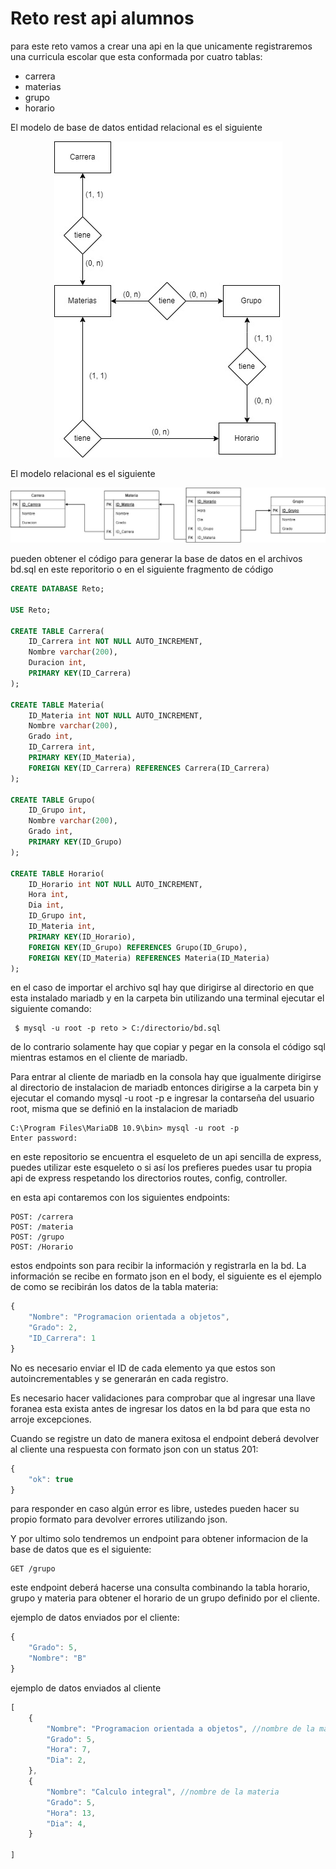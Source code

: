 # Reto rest api alumnos

para este reto vamos a crear una api en la que unicamente registraremos una curricula escolar que esta conformada por cuatro tablas: 
 * carrera
 * materias
 * grupo
 * horario

El modelo de base de datos entidad relacional es el siguiente

<p style = 'text-align:center;'>
    <img src='BD_alumnos_er.jpg' style='text-align: center'>
</p>

El modelo relacional es el siguiente

<p style = 'text-align:center;'>
    <img src='BD_relacional.jpg' style='text-align: center'>
</p>

pueden obtener el código para generar la base de datos en el archivos bd.sql en este reporitorio o en el siguiente fragmento de código

~~~sql
CREATE DATABASE Reto;

USE Reto;

CREATE TABLE Carrera(
    ID_Carrera int NOT NULL AUTO_INCREMENT,
    Nombre varchar(200),
    Duracion int,
    PRIMARY KEY(ID_Carrera)
);

CREATE TABLE Materia(
    ID_Materia int NOT NULL AUTO_INCREMENT,
    Nombre varchar(200),
    Grado int,
    ID_Carrera int,
    PRIMARY KEY(ID_Materia),
    FOREIGN KEY(ID_Carrera) REFERENCES Carrera(ID_Carrera)
);

CREATE TABLE Grupo(
    ID_Grupo int,
    Nombre varchar(200),
    Grado int,
    PRIMARY KEY(ID_Grupo)
);

CREATE TABLE Horario(
    ID_Horario int NOT NULL AUTO_INCREMENT,
    Hora int,
    Dia int,
    ID_Grupo int,
    ID_Materia int,
    PRIMARY KEY(ID_Horario),
    FOREIGN KEY(ID_Grupo) REFERENCES Grupo(ID_Grupo),
    FOREIGN KEY(ID_Materia) REFERENCES Materia(ID_Materia)
);
~~~

en el caso de importar el archivo sql hay que dirigirse al directorio en que esta instalado mariadb y en la carpeta bin utilizando una terminal ejecutar el siguiente comando:

~~~
 $ mysql -u root -p reto > C:/directorio/bd.sql
~~~

de lo contrario solamente hay que copiar y pegar en la consola el código sql mientras estamos en el cliente de mariadb.

Para entrar al cliente de mariadb en la consola hay que igualmente dirigirse al directorio de instalacion de mariadb entonces dirigirse a la carpeta bin y ejecutar el comando mysql -u root -p e ingresar la contarseña del usuario root, misma que se definió en la instalacion de mariadb

~~~
C:\Program Files\MariaDB 10.9\bin> mysql -u root -p
Enter password:
~~~

en este repositorio se encuentra el esqueleto de un api sencilla de express, puedes utilizar este esqueleto o si así los prefieres puedes usar tu propia api de express respetando los directorios routes, config, controller.

en esta api contaremos con los siguientes endpoints:

~~~
POST: /carrera
POST: /materia
POST: /grupo
POST: /Horario
~~~

estos endpoints son para recibir la información y registrarla en la bd. La información se recibe en formato json en el body, el siguiente es el ejemplo de como se recibirán los datos de la tabla materia:

~~~js
{
    "Nombre": "Programacion orientada a objetos",
    "Grado": 2,
    "ID_Carrera": 1
}
~~~

No es necesario enviar el ID de cada elemento ya que estos son autoincrementables y se generarán en cada registro.

Es necesario hacer validaciones para comprobar que al ingresar una llave foranea esta exista antes de ingresar los datos en la bd para que esta no arroje excepciones.

Cuando se registre un dato de manera exitosa el endpoint deberá devolver al cliente una respuesta con formato json con un status 201:

~~~js
{
    "ok": true
}
~~~

para responder en caso algún error es libre, ustedes pueden hacer su propio formato para devolver errores utilizando json.

Y por ultimo solo tendremos un endpoint para obtener informacion de la base de datos que es el siguiente:

~~~
GET /grupo
~~~

este endpoint deberá hacerse una consulta combinando la tabla horario, grupo y materia para obtener el horario de un grupo definido por el cliente.

ejemplo de datos enviados por el cliente:

~~~js
{
    "Grado": 5,
    "Nombre": "B"
}
~~~

ejemplo de datos enviados al cliente
~~~js
[
    {
        "Nombre": "Programacion orientada a objetos", //nombre de la materia
        "Grado": 5,
        "Hora": 7,
        "Dia": 2,
    },
    { 
        "Nombre": "Calculo integral", //nombre de la materia
        "Grado": 5,
        "Hora": 13,
        "Dia": 4,
    }
    
]
~~~
